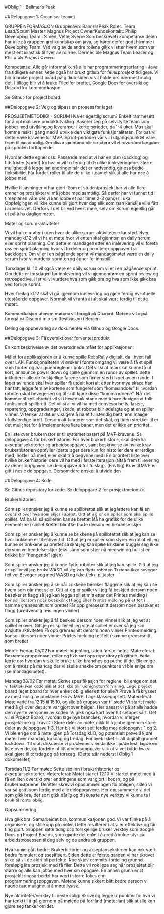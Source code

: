 #Oblig 1 - Ballmer’s Peak

##Deloppgave 1: Organiser teamet

GRUPPEINFORMASJON
Gruppenavn: BalmersPeak
Roller:
Team Lead/Scrum Master: Magnus
Project Owner/Kundekontakt: Philip
Developing Team : Simen, Vetle, Sverre
Som beskrevet i kompetanse delen har alle på gruppen grei kunnskap om java, og hører derfor godt hjemme i Developing Team. Ved valg av de andre rollene gikk vi etter hvem som var mest entusiastisk til hver av rollene. Dermed ble Magnus Team Leader og Philip ble Project Owner.

Kompetanse:
Alle går informatikk så alle har programmeringserfaring i Java fra tidligere emner. Vetle også har brukt github for fellesprosjekt tidligere.
Vi blir å bruke project board på github siden vi vil holde oss nærmest mulig det. I tillegg blir vi å bruke Tiled for brettet, Google Docs for oversikt og Discord for kommunikasjon.

Se Github for project board.

##Deloppgave 2: Velg og tilpass en prosess for laget

PROSJEKTMETODIKK - SCRUM
Hva er egentlig scrum?
Enkelt rammesett for å optimalisere produktutvikling. Baserer seg på selvstyrte team som jobber med utvikling og leveranser i korte perioder, da 1-4 uker. Man skal komme raskt i gang med å utvikle den viktigste funksjonaliteten. For oss vil dette være kravene for MVP. Sprint-perioden vår vil i utgangspunktet vare frem til neste oblig. Om disse sprintene blir for store vil vi revurdere lengden på sprinten fortløpende.


Hvordan dette egner oss:
Passende med at vi har en plan (backlog) og tidsfrister (sprint) for hva vi vil ha ferdig til de ulike innleveringene.
Større mulighet til å legge inn endringer når det er nødvendig, gir oss bedre fleksibilitet
Får fordelt roller til alle de ulike i teamet slik at alle har noe å jobbe med.

Hvilke tilpasninger vi har gjort:
Som et studentprosjekt har vi alle flere emner og prosjekter vi må jobbe med samtidig. Så derfor har vi funnet tid i timeplanen våre der vi kan jobbe et par timer 2-3 ganger i uka.
Oppfølgingen vil ikke kunne bli gjort hver dag slik som man kanskje ville fått i arbeidslivet. Derfor vil det bli ved hvert møte, selv om Scrum egentlig går ut på å ha daglige møter.

Møter og scrum-aktiviteter

Vi vil ha tre møter i uken hvor de ulike scrum-aktivitetene tar sted. Hver mandag kl.12 vil vi ha et møte hvor vi enten skal gjennom en daily scrum eller sprint planning. Om dette er mandagen etter en innlevering vil vi foreta oss en sprint planning hvor vi fordeler og prioriterer oppgaver fra backlogen. Om vi er i en pågående sprint vil mandagsmøtet være en daily scrum hvor vi vurderer sprinten og åpner for innspill.

Torsdager kl. 10 vil også være en daily scrum om vi er i en pågående sprint. Om dette er torsdagen før innlevering vil vi gjennomføre en sprint review og retrospective. Her vil vi vurdere hva som gikk bra og hva som ikke gikk bra ved forrige sprint.

Hver fredag kl.12 skal vi gå igjennom innlevering og gjøre ferdig eventuelle utestående oppgaver. Normalt vil vi anta at alt skal være ferdig til dette møtet.

Kommunikasjon utenom møtene vil foregå på Discord. Møtene vil også foregå på Discord mtp smittesituasjon i Bergen.

Deling og oppbevaring av dokumenter via Github og Google Docs.

##Deloppgave 3: Få oversikt over forventet produkt

En kort beskrivelse av det overordnede målet for applikasjonen:

Målet for applikasjonen er å kunne spille RoboRally digitalt, da i hvert fall over LAN. Funksjonaliteten vi ønsker i første omgang vil være å få et spill som funker og har grunnreglene i boks. Det vil si at man skal kunne få ut kort, announce power down og spille gjennom en runde av spillet. Dette inkluderer alle de forskjellige fasene som finner sted i løpet av en runde.
I løpet av runde skal hver spiller få utdelt kort alt etter hvor mye skade han har tatt, legge fem av kortene som fungerer som “kommandoer” til hvordan roboten skal bevege seg og til slutt kjøre disse “kommandoene”.
Når det kommer til spillebrettet vil vi i hovedsak starte med å bare designe et fullt funksjonelt spillbrett. Det vil si at vi vil ha med conveyor belts, lasere, reparering, oppgraderinger, skade, at roboter blir ødelagte og at en spiller vinner. Vi tenker at det er viktigere å ha et fullstendig brett, enn mange ufullstendige brett. Dersom alt fungerer som det skal, og tiden strekker til er det mulighet for å implementere flere baner, men det er ikke en prioritet.

En liste over brukerhistorier til systemet basert på MVP-kravene:
Se deloppgave 4 for brukerhistorier.
For hver brukerhistorie, skal dere ha akseptansekriterier og arbeidsoppgaver, samt beskrivelse av hvilke krav brukerhistorien oppfyller (dette lager dere kun for historier dere er ferdige med, holder på med, eller skal til å begynne med)
En prioritert liste over hvilke brukerhistorier dere vil ha med i første iterasjon (altså frem til levering av denne oppgaven, se deloppgave 4 for forslag).
(Frivillig) Krav til MVP er gitt i neste deloppgave. Dersom dere ønsker å utvide den

##Deloppgave 4: Kode

Se Github repository for kode.
Se deloppgave 2 for prosjektmetodikk.

Brukerhistorier:

Som spiller ønsker jeg å kunne se spillbrettet slik at jeg lettere kan få en oversikt over hva som skjer i spillet.
Gitt at jeg er en spiller som skal spille spillet:
Må ha UI så spilleren kan se brettet
Må ha grafikk for de ulike elementene i spillet
Brettet blir ikke borte dersom en hendelse skjer

Som spiller ønsker jeg å kunne se brikkene på spillbrettet slik at jeg kan se hvor brikkene er til enhver tid.
Gitt at jeg er spiller som styrer en robot vil jeg kunne se brikkene på brettet så skal jeg kan spille
Brikkene bugger seg ikke dersom en hendelse skjer (eks. sånn som skjer nå med win og hull at en brikke blir “hengende” igjen)

Som spiller ønsker jeg å kunne flytte roboten slik at jeg kan spille.
Gitt at jeg er spiller vil jeg bruke WASD så jeg kan flytte roboten
Tastene ikke beveger feil vei
Beveger seg med WASD og ikke f.eks. piltaster

Som spiller ønsker jeg å se når brikkene besøker flaggene slik at jeg kan se hvem som går mot seier.
Gitt at jeg er spiller vil jeg få beskjed dersom noen besøker et flagg så jeg kan legge spillet mitt etter det
Printes melding i konsoll dersom noen besøker et flagg eller
Printes melding på et felt i samme grensesnitt som brettet
Får opp grensesnitt dersom noen besøker et flagg (unødvendig hvis ingen vinner)

Som spiller ønsker jeg å få beskjed dersom noen vinner slik at jeg vet at spillet er over.
Gitt jeg er spiller vil jeg vite at spillet er over så jeg kan avslutte aktiviteten
Få opp grensesnitt dersom noen vinner
Printes melding i konsoll dersom noen vinner
Printes melding i et felt i samme grensesnitt som brettet

Møter:
Fredag 05/02
Før møtet:
Ingenting, siden første møtet.
Møtereferat:
Bestemte gruppenavn, roller og fikk satt opp repository på github. Vetle lærte oss hvordan vi skulle bruke ulike branches og pushe til de. Ble enige om å møtes på mandag der vi skulle snakke om punktene vi ble enige om (se mandagsmøtet).

Mandag 08/02
Før møtet:
Skrive spesifikasjon for reglene, bli enige om det vi faktisk skal kode slik at det ikke blir uenigheter/forvirring.
Lage project board (eget board for hver enkelt oblig eller ett for alle?)
Prøve å få krysset av mest mulig av punktene 1-5 av MVP.
Lage klasseoppsett.
Møtereferat:
Møte varte fra 12.15 til 15.10, og alle på gruppen var til stede
Vi startet møte med å gå over det som var gjort over helgen. Her passet vi på at alle hadde den nyeste versjonen av koden. Vi gikk også kort over Git setupet vårt. Det vil si Project Board, hvordan lage nye branches, hvordan vi merger prosjektene og TravisCi
Store deler av møtet gikk til å jobbe gjennom store deler av deloppgave 1-3. Her ble vi stort sett ferdig med deloppgave 1 og 2.
Vi ble enige om å møte igjen på Torsdag kl.10, og potensielt prøve å kjøre møter hver mandag, torsdag og fredag. For øyeblikket er alt digitalt grunnet lockdown.
Til slutt diskuterte vi problemer vi enda ikke hadde løst, lagde en liste over de, og fordelte ut litt arbeidsoppgaver slik at vi vet både hva vi skal gjøre til torsdag og på torsdag. (Dette står nederst i Oblig 1 dokumentet)

Torsdag 11/2
Før møtet:
Sette seg inn i brukerhistorier og akseptansekriterier.
Møtereferat:
Møtet startet 12.10
Vi startet møtet med å få en liten oversikt over endringene som var gjort i koden, og på brukerhistoriene.
Deretter skrev vi oppsummeringen for obligen, siden vi var så godt som ferdig med alle deloppgavene. Her oppsummerte vi det som gikk bra, det som gikk dårlig og diskuterte nye verktøy vi kunne ta i bruk til neste oblig.

Oppsummering:

Hva gikk bra:
Samarbeidet bra, kommunikasjonen god.
Vi var flinke på å organisere, og stille opp på møter. Dette resulterer i at vi er effektive og får ting gjort.
Gruppen satte tidlig opp forskjellige bruker verktøy som Google Docs og Project Boards, som gjorde det enkelt å greit å holde styr på arbeidsprosessen til deg selv og de andre på gruppen.

Hva kunne gått bedre:
Brukerhistorier og akseptansekriterier kan nok vært bedre formulert og spesifisert. Siden dette er første gangen vi har skrevet slike så vil de aldri bli perfekte.
Noe skjev commits-fordeling grunnet foreløpig lite prosjekt med få filer. Dette vil nok løse seg når prosjektet blir større og alle kan jobbe med hver sin oppgave. En annen grunn er at prosjekteringsarbeidet har vært i større fokus enn programmeringsoppgaven.
Møtene kunne sikkert blitt bedre dersom vi hadde hatt mulighet til å møte fysisk.

Nye aktiviteter/verktøy til neste oblig:
Skrive og legge ut punkter for hva vi har tenkt til å gå gjennom på møtene på forhånd (møteplan) slik at alle kan gjøre seg tanker om det.